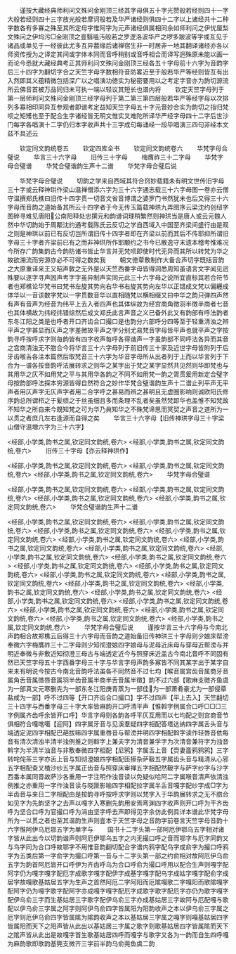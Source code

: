 <!-- { "loadSidebar": true } -->
　　谨按大藏经典师利问文殊问金刚顶三经其字母俱五十字光赞般若经则四十一字大般若经则四十三字放光般若摩诃般若及华严诸经则俱四十二字以上诸经共十二种字数各有多寡之殊至其所定母字惟阿字为元声诸经俱属相同余如师利问之伊忧厘梨文殊问之伊坞污□金刚顶之壹翳嗢汚般若之罗逻洛波华严之啰多跛波等字或互见于诸品或单见于一经彼此尤多互异葢缘后诸禅宿生非一时居非一地其翻译诸经亦各以师资传授为之译定其间或字体本同而音呼稍别或音呼相合而译写迥殊原未能以画一而论今悉就大藏经典考正其师利问文殊问金刚顶三经各五十字母前十六字为音韵字后三十四字为翻切字合之天竺字母字数相符音防畧近至于般若华严等经则皆互有出入然即其义蕴精微包括深广以之唱演功徳实为秘密要用以之考定字音亦为韵切源流所云佛音首被万品同归未可执一端以轻议其短长也谱内将
　　钦定天竺字母列于第一层师利问文殊问金刚顶三经字母列于第二第三第四层般若华严等经字母以次排列多寡相印同异互参观者即谱考定益知天竺字母五十字元音妙合实为韵切之指归梵呗之矩矱也至于配合生字诸经皆无明文惟实叉难陀所译华严经字母四十二字后世沙门每字各唱演十二字仍归本字收声共十三字成句每诵经一段毕唱演三四句非经本文兹不具述云

　　钦定同文韵统卷五
　　钦定四库全书
　　钦定同文韵统卷六
　　华梵字母合璧说
　　华言三十六字母
　　旧传三十字母
　　梅膺祚三十二字母
　　华梵字母合璧谱
　　华梵合璧谐韵生声十二谱
　　华梵字母合璧后说

　　华梵字母合璧说
　　切韵之学来自西域其符合窍妙载籍未有明文世传旧字母三十字或云释神珙作梁山温禅僧添六字为三十六字通志载三十六字母图一卷亦云僧守温撰郑氏樵曰旧传十四字贯一切音文省音博谓之婆罗门书然犹未也后又得三十六字母而音韵之道始备其所云十四字者于今无传玉篇载神珙九弄图序云梁沈约创纽字图碎寻难见唐阳公南阳释处忠撰元和韵谱词理稍繁然则神珙当是唐人或云元魏人然中华切韵始于周颙沈约通考载陈氏云反切之学自西域入中国至齐梁间盛行由是观之则是神珙以前已有反切岂所谓旧传十四字者即在齐梁以前而其后不传耶抑所谓旧字母三十字者齐梁前已有之而非神珙所作耶颙约之书今已散逸守末遗本稽考惟难况今所存广韵集韵古今韵防诸书皆止华言并无梵呗即使时代无异而其所以转梵为华之故欲溯流而穷源亦必不可得之数矣我
　　朝文徳覃敷制作大备合声切字既括音韵之大原重译来王又昭声敎之无外是以天竺西番字母皆得洞悉周知虽语言文字闻见迥殊要以逐字寻声因声考字字虽异制声实同元此三十六字母之说所宜直标其若合符节者也郑樵论华梵书曰梵书左旋其势向右华书右旋其势向左华以正错成文梵以偏纒成体华以一音该数字梵以一字贯数音华以直相随梵以横相缀又曰中华之韵只弹四声然有声有音声为经音为纬平上去入者四声也其体纵故为经宫商角徴羽半徴半商者七音也其体横故为纬经纬错综然后成文郑氏此言声音之义已备外此又有韵部有呼法韵者东冬江阳之类是也呼者开口齐齿合口撮口是也韵分六部呼分四等至于轻重清浊之辨平声之字甚显而仄声之字差微故平声之字分别尤易梵音字母皆平声也就平声之字按韵寻呼按呼求字则毎韵皆有四字收声每呼各得谐声一字虽韵部不同呼法各异而其音之宫商清浊无不脗合今将华言三十六字母列于前旧传三十家及近世字母皆附列于后牙齿喉舌各注本篇然后取梵音三十六字为华音字母所从出者列于上而以华言列于下合为一谱各按音韵呼法展转求之则华之某字出于梵之某字显然共见然则华即梵也与其用华之仄不如用梵之平与其用华各韵之不同不如用梵一韵之胥贯爰用新定合璧字母按韵部呼法探本穷源皆得自然符合之妙作华梵合璧谐韵生声十二谱止列平声无平声者用仄声字无仄声字者用二合字呼之甚易而辨之甚明且无虚圈影响则诚欧阳氏修序韵总所谓栉之于髪绩之于丝虽细且多而条理不乱者矣虽然梵即华也盖惟不知梵故不知华之所自来今既知梵之可为华乃眞知华之不殊梵谛思而冥契之声音之道所为一以贯之者庶几左右逢源而自得之矣
　　华言三十六字母【旧传神珙字母三十字梁山僧守温増六字为三十六字】

<经部,小学类,韵书之属,钦定同文韵统,卷六>
<经部,小学类,韵书之属,钦定同文韵统,卷六>
　　旧传三十字母【亦云释神珙作】

<经部,小学类,韵书之属,钦定同文韵统,卷六>
<经部,小学类,韵书之属,钦定同文韵统,卷六>
<经部,小学类,韵书之属,钦定同文韵统,卷六>
　　华梵字母合璧谱

<经部,小学类,韵书之属,钦定同文韵统,卷六>
<经部,小学类,韵书之属,钦定同文韵统,卷六>
<经部,小学类,韵书之属,钦定同文韵统,卷六>
<经部,小学类,韵书之属,钦定同文韵统,卷六>
　　华梵合璧谐韵生声十二谱

<经部,小学类,韵书之属,钦定同文韵统,卷六>
<经部,小学类,韵书之属,钦定同文韵统,卷六>
<经部,小学类,韵书之属,钦定同文韵统,卷六>
<经部,小学类,韵书之属,钦定同文韵统,卷六>
<经部,小学类,韵书之属,钦定同文韵统,卷六>
<经部,小学类,韵书之属,钦定同文韵统,卷六>
<经部,小学类,韵书之属,钦定同文韵统,卷六>
<经部,小学类,韵书之属,钦定同文韵统,卷六>
<经部,小学类,韵书之属,钦定同文韵统,卷六>
<经部,小学类,韵书之属,钦定同文韵统,卷六>
<经部,小学类,韵书之属,钦定同文韵统,卷六>
<经部,小学类,韵书之属,钦定同文韵统,卷六>
<经部,小学类,韵书之属,钦定同文韵统,卷六>
<经部,小学类,韵书之属,钦定同文韵统,卷六>
<经部,小学类,韵书之属,钦定同文韵统,卷六>
<经部,小学类,韵书之属,钦定同文韵统,卷六>
<经部,小学类,韵书之属,钦定同文韵统,卷六>
<经部,小学类,韵书之属,钦定同文韵统,卷六>
<经部,小学类,韵书之属,钦定同文韵统,卷六>
<经部,小学类,韵书之属,钦定同文韵统,卷六>
<经部,小学类,韵书之属,钦定同文韵统,卷六>
<经部,小学类,韵书之属,钦定同文韵统,卷六>
　　华梵字母合璧后说
　　谨按华言三十六字母与今南北声韵相合故郑樵云后得三十六字母而音韵之道始备旧传神珙三十字母则少娘床帮滂奉微六字梅膺祚三十二字母则少知彻澄娘四字娘母与泥母近床母与穿母近帮滂与并明近奉微与非敷近知彻澄三母古与端透定近今与照穿床近盖古今南北音呼不同固有然已天竺字母五十字西番字母三十字与华言字母声韵多寡皆不同其某字出于某字自来未有明说今按古今南北音韵呼法虽各不同然音不过七均【喉音属宫齿音属商牙音属角舌音属徴唇音属羽半齿音属半商半舌音属半徴】韵不过六部【歌麻支徴齐鱼虞为一部真文元寒删先为一部东冬江阳庚青蒸为一部佳为一部萧肴豪尤为一部侵覃盐咸为一部】呼不过四等【开口齐齿合口撮口】字不过四声【平上去入】天竺翻切三十四字与西番字母三十字大率皆麻韵开口呼清平声【惟斡字例属合口呼□□□三字例属齐齿呼余皆开口呼】华言字母则各韵各呼平仄互用而以七均配之则宫商音节俱相符合嘎喀噶【迎阿】四字属牙音与见溪羣疑四字相配答塔达纳四字属舌头音与端透定泥四字相配巴葩拔嘛四字属重唇音与帮滂并明四字相配斡字读作轻唇音依每音有清次清浊半清半浊例推之则斡字上兼夫字为清音兼孚字为次清音兼符字为浊音斡字为半清半浊音与非敷奉微四字相配【尼鸦】字属舌上音【赍妻齑鸦鸦鸦】三字转咤侘茶三字亦舌上音与知彻澄娘四字相配匝攃杂萨靸五字属齿头音与精清从心邪五字相配查叉楂沙纱五字属正齿音与照穿床审禅五字相配然靸字与萨字纱字与沙字西番本属同音故萨沙各重用一字注明作浊音读以免疑似哈阿二字属喉音清声依清浊例推之亦重用一字作浊音读与晓匣影喻四字相配拉字属半舌音嘎字配纱字成□字为半齿音与来日二字相配由是按韵寻呼按呼求字则以梵字入于华韵展转求之无不脗合如见字为先韵坚字之去声以嘎字入寒删先韵用安焉弯渊四字收声则开口呼为干齐齿呼为坚合口呼为官撮口呼为涓由坚字呼去声即得见字余仿此例具详本谱此华梵字母所为一以贯之者也至其谐韵生声则壹本于天竺字母之音韵字前卷言天竺字母音韵十六字惟阿伊乌厄鄂五字为单字与
　　国书十二字头第一部阿厄伊鄂乌五字相对诸字皆从此出今以切韵谐声则阿厄伊鄂乌五字之内无撮口呼之音而鄂字与厄字同韵又与乌字同为合口呼故鄂字不用惟音韵翻切配合字谱内鸦字配乌字成俞字为撮口呼鸦字为五类后第一字俞字为撮口呼第一音与十二字头第一部之约俞相对故阿厄伊乌俞五字为韵首阿厄皆开口呼伊为齐齿呼乌为合口呼俞为撮口呼用以配合生声则嘎字配阿字仍为嘎字嘎字配厄字成歌字嘎字配伊字成基字嘎字配乌字成姑字嘎字配俞字成居字故嘎歌基姑居五字为生声之首然阿厄二字阿阳而厄隂嘎歌二字嘎阳而歌隂嘎字配阿字仍为嘎字歌字配阿字亦成嘎字嘎字配厄字成歌字歌字配厄字亦仍为歌字嘎字配伊乌俞三字而生基姑居三字歌字配伊乌俞三字亦成基姑居三字故阿与厄配嘎与歌配以伊乌俞三字属之阿字则阿伊乌俞四字皆属阳为阳韵收声之本以伊乌俞三字属之厄字则厄伊乌俞四字皆属隂为隂韵收声之本以基姑居三字属之嘎字则嘎基姑居四字皆属阳而天下之阳声皆从此出以基姑居三字属之歌字则歌基姑居四字皆属隂而天下之隂声皆从此出是故嘎字首生歌基姑居四呼而嘎字与歌字又各为一韵而自生四呼嘎为麻韵歌即歌韵基筦支微齐三字前半韵乌俞莞鱼虞二韵
